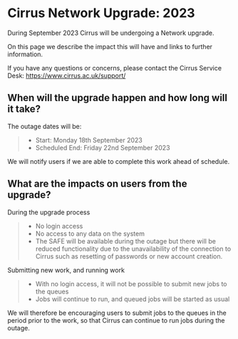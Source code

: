# Cirrus Network Upgrade: 2023

During September 2023 Cirrus will be undergoing a Network upgrade.

On this page we describe the impact this will have and links to further
information.

If you have any questions or concerns, please contact the Cirrus Service
Desk: <https://www.cirrus.ac.uk/support/>

## When will the upgrade happen and how long will it take?

The outage dates will be:

> - Start: Monday 18th September 2023
> - Scheduled End: Friday 22nd September 2023

We will notify users if we are able to complete this work ahead of
schedule.

## What are the impacts on users from the upgrade?

During the upgrade process

> - No login access
> - No access to any data on the system
> - The SAFE will be available during the outage but there will be
>   reduced functionality due to the unavailability of the connection to
>   Cirrus such as resetting of passwords or new account creation.

Submitting new work, and running work

> - With no login access, it will not be possible to submit new jobs to
>   the queues
> - Jobs will continue to run, and queued jobs will be started as usual

We will therefore be encouraging users to submit jobs to the queues in
the period prior to the work, so that Cirrus can continue to run jobs
during the outage.
